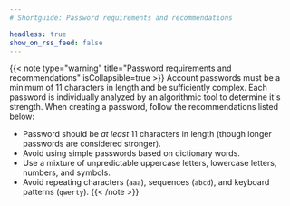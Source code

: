 ```yaml
---
# Shortguide: Password requirements and recommendations

headless: true
show_on_rss_feed: false
---
```


{{< note type="warning" title="Password requirements and recommendations" isCollapsible=true >}}
Account passwords must be a minimum of 11 characters in length and be sufficiently complex. Each password is individually analyzed by an algorithmic tool to determine it's strength. When creating a password, follow the recommendations listed below:

- Password should be _at least_ 11 characters in length (though longer passwords are considered stronger).
- Avoid using simple passwords based on dictionary words.
- Use a mixture of unpredictable uppercase letters, lowercase letters, numbers, and symbols.
- Avoid repeating characters (`aaa`), sequences (`abcd`), and keyboard patterns (`qwerty`).
{{< /note >}}